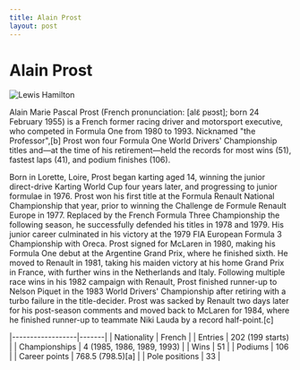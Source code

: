 ```yaml
---
title: Alain Prost
layout: post
---
```


# Alain Prost

![Lewis Hamilton](https://upload.wikimedia.org/wikipedia/commons/thumb/7/74/Festival_automobile_international_2015_-_Photocall_-_065_%28cropped3%29.jpg/220px-Festival_automobile_international_2015_-_Photocall_-_065_%28cropped3%29.jpg)

Alain Marie Pascal Prost (French pronunciation: [alɛ̃ pʁɔst]; born 24 February 1955) is a French former racing driver and motorsport executive, who competed in Formula One from 1980 to 1993. Nicknamed "the Professor",[b] Prost won four Formula One World Drivers' Championship titles and—at the time of his retirement—held the records for most wins (51), fastest laps (41), and podium finishes (106).


Born in Lorette, Loire, Prost began karting aged 14, winning the junior direct-drive Karting World Cup four years later, and progressing to junior formulae in 1976. Prost won his first title at the Formula Renault National Championship that year, prior to winning the Challenge de Formule Renault Europe in 1977. Replaced by the French Formula Three Championship the following season, he successfully defended his titles in 1978 and 1979. His junior career culminated in his victory at the 1979 FIA European Formula 3 Championship with Oreca. Prost signed for McLaren in 1980, making his Formula One debut at the Argentine Grand Prix, where he finished sixth. He moved to Renault in 1981, taking his maiden victory at his home Grand Prix in France, with further wins in the Netherlands and Italy. Following multiple race wins in his 1982 campaign with Renault, Prost finished runner-up to Nelson Piquet in the 1983 World Drivers' Championship after retiring with a turbo failure in the title-decider. Prost was sacked by Renault two days later for his post-season comments and moved back to McLaren for 1984, where he finished runner-up to teammate Niki Lauda by a record half-point.[c]


|------------------|-------|
| Nationality | French |
| Entries | 202 (199 starts) |
| Championships | 4 (1985, 1986, 1989, 1993) |
| Wins | 51 |
| Podiums | 106 |
| Career points | 768.5 (798.5)[a] |
| Pole positions | 33 |


